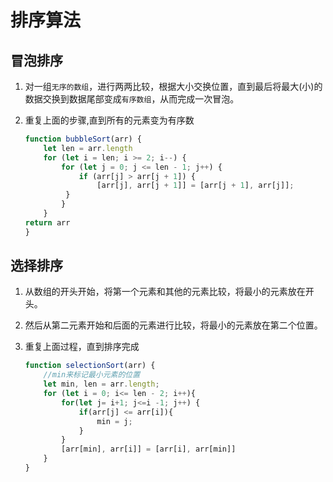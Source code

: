 # 排序算法

## 冒泡排序

1. 对一组`无序的数组`，进行两两比较，根据大小交换位置，直到最后将最大(小)的数据交换到数据尾部变成`有序数组`，从而完成一次冒泡。

2. 重复上面的步骤,直到所有的元素变为有序数  

    ```js
    function bubbleSort(arr) {
        let len = arr.length
        for (let i = len; i >= 2; i--) {
            for (let j = 0; j <= len - 1; j++) {
                if (arr[j] > arr[j + 1]) {
                    [arr[j], arr[j + 1]] = [arr[j + 1], arr[j]];
             }
            }
        }
    return arr
    }
    ```

## 选择排序

1. 从数组的开头开始，将第一个元素和其他的元素比较，将最小的元素放在开头。

2. 然后从第二元素开始和后面的元素进行比较，将最小的元素放在第二个位置。

3. 重复上面过程，直到排序完成

    ```js
    function selectionSort(arr) {
        //min来标记最小元素的位置
        let min, len = arr.length;
        for (let i = 0; i<= len - 2; i++){
            for(let j= i+1; j<=i -1; j++) {
                if(arr[j] <= arr[i]){
                    min = j;
                }
            }
            [arr[min], arr[i]] = [arr[i], arr[min]]
        }
    }
    ```